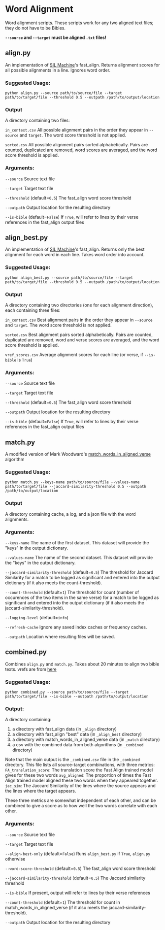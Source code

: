 # Word Alignment

Word alignment scripts. These scripts work for any two aligned text files; they do not have to be Bibles.

**`--source` and `--target` must be aligned `.txt` files!** 

## align.py
An implementation of [SIL Machine](https://github.com/sillsdev/machine.py/tree/main/machine)'s fast_align. Returns alignment scores for all possible alignments in a line. Ignores word order. 
### Suggested Usage:

`python align.py --source path/to/source/file --target path/to/target/file --threshold 0.5 --outpath /path/to/output/location`

### Output

A directory containing two files:

`in_context.csv`  All possible alignment pairs in the order they appear in `--source` and `target`. The word score threshold is not applied.

`sorted.csv`  All possible alignment pairs sorted alphabetically. Pairs are counted, duplicated are removed, word scores are averaged, and the word score threshold is applied.

### Arguments:

`--source`  Source text file

`--target`  Target text file

`--threshold`  (default=`0.5`)  The fast_align word score threshold

`--outpath`  Output location for the resulting directory   

`--is-bible`  (default=`False`)  If `True`, will refer to lines by their verse references in the fast_align output files

## align_best.py
An implementation of [SIL Machine](https://github.com/sillsdev/machine.py/tree/main/machine)'s fast_align. Returns only the best alignment for each word in each line. Takes word order into account. 
### Suggested Usage:

`python align_best.py --source path/to/source/file --target path/to/target/file --threshold 0.5 --outpath /path/to/output/location`

### Output

A directory containing two directories (one for each alignment direction), each containing three files:

`in_context.csv`  Best alignment pairs in the order they appear in `--source` and `target`. The word score threshold is not applied.

`sorted.csv`  Best alignment pairs sorted alphabetically. Pairs are counted, duplicated are removed, word and verse scores are averaged, and the word score threshold is applied.

`vref_scores.csv` Average alignment scores for each line (or verse, if `--is-bible` is `True`)

### Arguments:

`--source`  Source text file

`--target`  Target text file

`--threshold`  (default=`0.5`)  The fast_align word score threshold

`--outpath`  Output location for the resulting directory   

`--is-bible`  (default=`False`)  If `True`, will refer to lines by their verse references in the fast_align output files

## match.py
A modified version of Mark Woodward's [match_words_in_aligned_verse](https://github.com/sil-ai/new2old) algorithm
### Suggested Usage:

`python match.py --keys-name path/to/source/file --values-name path/to/target/file --jaccard-similarity-threshold 0.5 --outpath /path/to/output/location`

### Output

A directory containing cache, a log, and a json file with the word alignments. 

### Arguments:

`--keys-name`  The name of the first dataset. This dataset will provide the "keys" in the output dictionary.

`--values-name`  The name of the second dataset. This dataset will provide the "keys" in the output dictionary.

`--jaccard-similarity-threshold`  (default=`0.5`) The threshold for Jaccard Similarity for a match to be logged as significant and entered into the output dictionary (if it also meets the count-threshold).

`--count-threshold`  (default=`1`)  The threshold for count (number of occurences of the two items in the same verse) for a match to be logged as significant and entered into the output dictionary (if it also meets the jaccard-similarity-threshold).

`--logging-level`  (default=`info`)

`--refresh-cache`  Ignore any saved index caches or frequency caches.

`--outpath` Location where resulting files will be saved. 

## combined.py
Combines `align.py` and `match.py`. Takes about 20 minutes to align two bible texts. 
vrefs are from [here](https://github.com/sil-ai/aqua-api/tree/master/fixtures)
### Suggested Usage:
`python combined.py --source path/to/source/file --target path/to/target/file --is-bible --outpath /path/to/output/location`

### Output:
A directory containing:

1) a directory with fast_align data (in `_align` directory)
2) a directory with fast_align "best" data (in `_align_best` directory)
2) a directory with match_words_in_aligned_verse data (in `_match` directory)
3) a csv with the combined data from both algorithms (in `_combined` directory)

Note that the main output is the `_combined.csv` file in the `_combined` directory. This file lists all source-target combinations, with three metrics:
    `FA_translation_score`:     The translation score the Fast Align trained model gives for these two words
    `avg_aligned`:              The proportion of times the Fast Align trained model aligned these two words when they appeared together.
    `jac_sim`:                  The Jaccard Similarity of the lines where the source appears and the lines where the target appears.

These three metrics are somewhat independent of each other, and can be combined to give a score as to how well the two words correlate with each other.

### Arguments:

`--source`  Source text file

`--target`  Target text file

`--align-best-only`  (default=`False`) Runs `align_best.py` if `True`, `align.py` otherwise

`--word-score-threshold`  (default=`0.5`)  The fast_align word score threshold

`--jaccard-similarity-threshold`  (default=`0.5`)  The Jaccard similarity threshold

`--is-bible`  If present, output will refer to lines by their verse references

`--count-threshold`  (default=`1`)  The threshold for count in match_words_in_aligned_verse (if it also meets the jaccard-similarity-threshold).

`--outpath`  Output location for the resulting directory  

